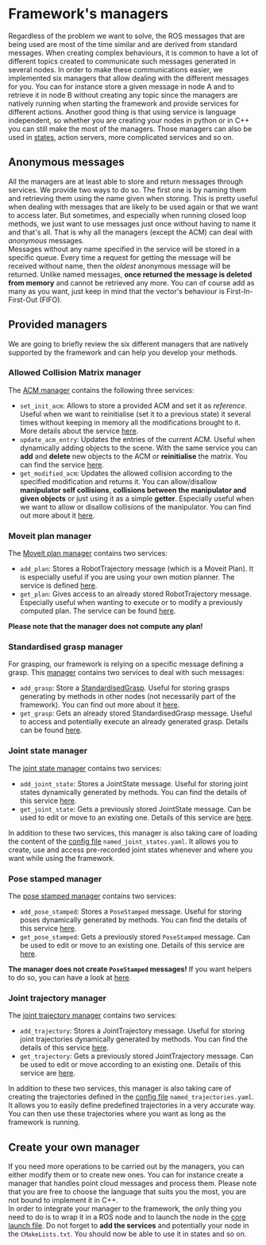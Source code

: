 # Framework's managers
Regardless of the problem we want to solve, the ROS messages that are being used are most of the time similar and are derived from standard messages. When creating complex behaviours, it is common to have a lot of different topics created to communicate such messages generated in several nodes. In order to make these communications easier, we implemented six managers that allow dealing with the different messages for you. You can for instance store a given message in node A and to retrieve it in node B without creating any topic since the managers are natively running when starting the framework and provide services for different actions. Another good thing is that using service is language independent, so whether you are creating your nodes in python or in C++ you can still make the most of the managers. Those managers can also be used in [states](???), action servers, more complicated services and so on.

## Anonymous messages
All the managers are at least able to store and return messages through services. We provide two ways to do so. The first one is by naming them and retrieving them using the name given when storing. This is pretty useful when dealing with messages that are likely to be used again or that we want to access later. But sometimes, and especially when running closed loop methods, we just want to use messages just once without having to name it and that's all. That is why all the managers (except the ACM) can deal with *anonymous* messages. <br/>
Messages without any name specified in the service will be stored in a specific queue. Every time a request for getting the message will be received without name, then the *oldest* anonymous message will be returned. Unlike named messages, **once returned the message is deleted from memory** and cannot be retrieved any more. You can of course add as many as you want, just keep in mind that the vector's behaviour is First-In-First-Out (FIFO).

## Provided managers
We are going to briefly review the six different managers that are natively supported by the framework and can help you develop your methods.

### Allowed Collision Matrix manager
The [ACM manager](???) contains the following three services:
* `set_init_acm`: Allows to store a provided ACM and set it as *reference*. Useful when we want to reinitialise (set it to a previous state) it several times without keeping in memory all the modifications brought to it. More details about the service [here](???).
* `update_acm_entry`: Updates the entries of the current ACM. Useful when dynamically adding objects to the scene. With the same service you can **add** and **delete** new objects to the ACM or **reinitialise** the matrix. You can find the service [here](???).
* `get_modified_acm`: Updates the allowed collision according to the specified modification and returns it. You can allow/disallow **manipulator self collisions**, **collisions between the manipulator and given objects** or just using it as a simple **getter**. Especially useful when we want to allow or disallow collisions of the manipulator. You can find out more about it [here](???).


### Moveit plan manager
The [Moveit plan manager](???) contains two services:
* `add_plan`: Stores a RobotTrajectory message (which is a Moveit Plan). It is especially useful if you are using your own motion planner. The service is defined [here](???).
* `get_plan`: Gives access to an already stored RobotTrajectory message. Especially useful when wanting to execute or to modify a previously computed plan. The service can be found [here](???).

**Please note that the manager does not compute any plan!**


### Standardised grasp manager
For grasping, our framework is relying on a specific message defining a grasp. This [manager](???) contains two services to deal with such messages:
* `add_grasp`: Store a [StandardisedGrasp](???). Useful for storing grasps generating by methods in other nodes (not necessarily part of the framework). You can find out more about it [here](???).
* `get_grasp`: Gets an already stored StandardisedGrasp message. Useful to access and potentially execute an already generated grasp. Details can be found [here](???).

### Joint state manager
The [joint state manager](???) contains two services:
* `add_joint_state`: Stores a JointState message. Useful for storing joint states dynamically generated by methods. You can find the details of this service [here](???).
* `get_joint_state`: Gets a previously stored JointState message. Can be used to edit or move to an existing one. Details of this service are [here](???).

In addition to these two services, this manager is also taking care of loading the content of the [config file](https://github.com/shadow-robot/modular_benchmarking_framework/blob/kinetic-devel/modular_framework_api/config/named_joint_states.yaml) `named_joint_states.yaml`. It allows you to create, use and access pre-recorded joint states whenever and where you want while using the framework.

### Pose stamped manager
The [pose stamped manager](???) contains two services:
* `add_pose_stamped`: Stores a `PoseStamped` message. Useful for storing poses dynamically generated by methods. You can find the details of this service [here](???).
* `get_pose_stamped`: Gets a previously stored `PoseStamped` message. Can be used to edit or move to an existing one. Details of this service are [here](???).

**The manager does not create `PoseStamped` messages!** If you want helpers to do so, you can have a look at [here](???).

### Joint trajectory manager
The [joint trajectory manager](???) contains two services:
* `add_trajectory`: Stores a JointTrajectory message. Useful for storing joint trajectories dynamically generated by methods. You can find the details of this service [here](???).
* `get_trajectory`: Gets a previously stored JointTrajectory message. Can be used to edit or move according to an existing one. Details of this service are [here](???).

In addition to these two services, this manager is also taking care of creating the trajectories defined in the [config file](https://github.com/shadow-robot/modular_benchmarking_framework/blob/kinetic-devel/modular_framework_api/config/named_trajectories.yaml) `named_trajectories.yaml`. It allows you to easily define predefined trajectories in a very accurate way. You can then use these trajectories where you want as long as the framework is running.

## Create your own manager
If you need more operations to be carried out by the managers, you can either modify them or to create new ones. You can for instance create a manager that handles point cloud messages and process them. Please note that you are free to choose the language that suits you the most, you are not bound to implement it in C++.<br/>
In order to integrate your manager to the framework, the only thing you need to do is to wrap it in a ROS node and to launch the node in the [core launch file](https://github.com/shadow-robot/modular_benchmarking_framework/blob/kinetic-devel/modular_framework_core/launch/run_framework_core.launch). Do not forget to **add the services** and potentially your node in the `CMakeLists.txt`. You should now be able to use it in states and so on.
